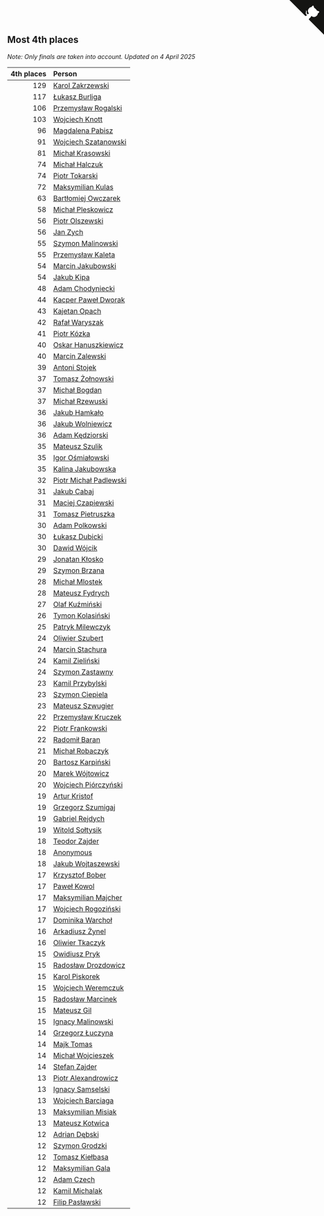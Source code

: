 ## Most 4th places

*Note: Only finals are taken into account.*
*Updated on  4 April 2025*

| 4th places | Person |
| ---: | :--- |
| 129 | [Karol Zakrzewski](https://www.worldcubeassociation.org/persons/2014ZAKR01) |
| 117 | [Łukasz Burliga](https://www.worldcubeassociation.org/persons/2013BURL01) |
| 106 | [Przemysław Rogalski](https://www.worldcubeassociation.org/persons/2013ROGA02) |
| 103 | [Wojciech Knott](https://www.worldcubeassociation.org/persons/2011KNOT01) |
| 96 | [Magdalena Pabisz](https://www.worldcubeassociation.org/persons/2017PABI01) |
| 91 | [Wojciech Szatanowski](https://www.worldcubeassociation.org/persons/2011SZAT01) |
| 81 | [Michał Krasowski](https://www.worldcubeassociation.org/persons/2013KRAS02) |
| 74 | [Michał Halczuk](https://www.worldcubeassociation.org/persons/2006HALC01) |
| 74 | [Piotr Tokarski](https://www.worldcubeassociation.org/persons/2013TOKA01) |
| 72 | [Maksymilian Kulas](https://www.worldcubeassociation.org/persons/2021KULA02) |
| 63 | [Bartłomiej Owczarek](https://www.worldcubeassociation.org/persons/2013OWCZ01) |
| 58 | [Michał Pleskowicz](https://www.worldcubeassociation.org/persons/2009PLES01) |
| 56 | [Piotr Olszewski](https://www.worldcubeassociation.org/persons/2013OLSZ02) |
| 56 | [Jan Zych](https://www.worldcubeassociation.org/persons/2014ZYCH01) |
| 55 | [Szymon Malinowski](https://www.worldcubeassociation.org/persons/2013MALI03) |
| 55 | [Przemysław Kaleta](https://www.worldcubeassociation.org/persons/2012KALE01) |
| 54 | [Marcin Jakubowski](https://www.worldcubeassociation.org/persons/2007JAKU01) |
| 54 | [Jakub Kipa](https://www.worldcubeassociation.org/persons/2010KIPA01) |
| 48 | [Adam Chodyniecki](https://www.worldcubeassociation.org/persons/2017CHOD02) |
| 44 | [Kacper Paweł Dworak](https://www.worldcubeassociation.org/persons/2020DWOR01) |
| 43 | [Kajetan Opach](https://www.worldcubeassociation.org/persons/2018OPAC01) |
| 42 | [Rafał Waryszak](https://www.worldcubeassociation.org/persons/2013WARY01) |
| 41 | [Piotr Kózka](https://www.worldcubeassociation.org/persons/2005KOZK01) |
| 40 | [Oskar Hanuszkiewicz](https://www.worldcubeassociation.org/persons/2018HANU02) |
| 40 | [Marcin Zalewski](https://www.worldcubeassociation.org/persons/2011ZALE02) |
| 39 | [Antoni Stojek](https://www.worldcubeassociation.org/persons/2022STOJ03) |
| 37 | [Tomasz Żołnowski](https://www.worldcubeassociation.org/persons/2005ZOLN01) |
| 37 | [Michał Bogdan](https://www.worldcubeassociation.org/persons/2012BOGD01) |
| 37 | [Michał Rzewuski](https://www.worldcubeassociation.org/persons/2014RZEW01) |
| 36 | [Jakub Hamkało](https://www.worldcubeassociation.org/persons/2018HAMK01) |
| 36 | [Jakub Wolniewicz](https://www.worldcubeassociation.org/persons/2012WOLN01) |
| 36 | [Adam Kędziorski](https://www.worldcubeassociation.org/persons/2019KEDZ01) |
| 35 | [Mateusz Szulik](https://www.worldcubeassociation.org/persons/2017SZUL01) |
| 35 | [Igor Ośmiałowski](https://www.worldcubeassociation.org/persons/2014OMIA01) |
| 35 | [Kalina Jakubowska](https://www.worldcubeassociation.org/persons/2009BRZE01) |
| 32 | [Piotr Michał Padlewski](https://www.worldcubeassociation.org/persons/2008PADL01) |
| 31 | [Jakub Cabaj](https://www.worldcubeassociation.org/persons/2008CABA03) |
| 31 | [Maciej Czapiewski](https://www.worldcubeassociation.org/persons/2014CZAP01) |
| 31 | [Tomasz Pietruszka](https://www.worldcubeassociation.org/persons/2021PIET01) |
| 30 | [Adam Polkowski](https://www.worldcubeassociation.org/persons/2007POLK01) |
| 30 | [Łukasz Dubicki](https://www.worldcubeassociation.org/persons/2018DUBI01) |
| 30 | [Dawid Wójcik](https://www.worldcubeassociation.org/persons/2016WOJC04) |
| 29 | [Jonatan Kłosko](https://www.worldcubeassociation.org/persons/2013KOSK01) |
| 29 | [Szymon Brzana](https://www.worldcubeassociation.org/persons/2017BRZA01) |
| 28 | [Michał Mlostek](https://www.worldcubeassociation.org/persons/2015MLOS01) |
| 28 | [Mateusz Fydrych](https://www.worldcubeassociation.org/persons/2011FYDR01) |
| 27 | [Olaf Kuźmiński](https://www.worldcubeassociation.org/persons/2018KUZM02) |
| 26 | [Tymon Kolasiński](https://www.worldcubeassociation.org/persons/2016KOLA02) |
| 25 | [Patryk Milewczyk](https://www.worldcubeassociation.org/persons/2014MILE01) |
| 24 | [Oliwier Szubert](https://www.worldcubeassociation.org/persons/2022SZUB01) |
| 24 | [Marcin Stachura](https://www.worldcubeassociation.org/persons/2011STAC01) |
| 24 | [Kamil Zieliński](https://www.worldcubeassociation.org/persons/2008ZIEL01) |
| 24 | [Szymon Zastawny](https://www.worldcubeassociation.org/persons/2023ZAST01) |
| 23 | [Kamil Przybylski](https://www.worldcubeassociation.org/persons/2016PRZY01) |
| 23 | [Szymon Ciepiela](https://www.worldcubeassociation.org/persons/2022CIEP01) |
| 23 | [Mateusz Szwugier](https://www.worldcubeassociation.org/persons/2014SZWU01) |
| 22 | [Przemysław Kruczek](https://www.worldcubeassociation.org/persons/2013KRUC01) |
| 22 | [Piotr Frankowski](https://www.worldcubeassociation.org/persons/2006FRAN01) |
| 22 | [Radomił Baran](https://www.worldcubeassociation.org/persons/2020BARA02) |
| 21 | [Michał Robaczyk](https://www.worldcubeassociation.org/persons/2006ROBA01) |
| 20 | [Bartosz Karpiński](https://www.worldcubeassociation.org/persons/2019KARP03) |
| 20 | [Marek Wójtowicz](https://www.worldcubeassociation.org/persons/2008WOJT01) |
| 20 | [Wojciech Piórczyński](https://www.worldcubeassociation.org/persons/2021PIOR01) |
| 19 | [Artur Kristof](https://www.worldcubeassociation.org/persons/2012KRIS12) |
| 19 | [Grzegorz Szumigaj](https://www.worldcubeassociation.org/persons/2013SZUM01) |
| 19 | [Gabriel Rejdych](https://www.worldcubeassociation.org/persons/2020REJD01) |
| 19 | [Witold Sołtysik](https://www.worldcubeassociation.org/persons/2015SOLT03) |
| 18 | [Teodor Zajder](https://www.worldcubeassociation.org/persons/2021ZAJD03) |
| 18 | [Anonymous](https://www.worldcubeassociation.org/persons/2017ANON13) |
| 18 | [Jakub Wojtaszewski](https://www.worldcubeassociation.org/persons/2013WOJT02) |
| 17 | [Krzysztof Bober](https://www.worldcubeassociation.org/persons/2013BOBE01) |
| 17 | [Paweł Kowol](https://www.worldcubeassociation.org/persons/2011KOWO01) |
| 17 | [Maksymilian Majcher](https://www.worldcubeassociation.org/persons/2011MAJC01) |
| 17 | [Wojciech Rogoziński](https://www.worldcubeassociation.org/persons/2019ROGO04) |
| 17 | [Dominika Warchoł](https://www.worldcubeassociation.org/persons/2021WARC01) |
| 16 | [Arkadiusz Żynel](https://www.worldcubeassociation.org/persons/2018ZYNE01) |
| 16 | [Oliwier Tkaczyk](https://www.worldcubeassociation.org/persons/2017TKAC04) |
| 15 | [Owidiusz Pryk](https://www.worldcubeassociation.org/persons/2008PRYK01) |
| 15 | [Radosław Drozdowicz](https://www.worldcubeassociation.org/persons/2012DROZ02) |
| 15 | [Karol Piskorek](https://www.worldcubeassociation.org/persons/2021PISK01) |
| 15 | [Wojciech Weremczuk](https://www.worldcubeassociation.org/persons/2014WERE01) |
| 15 | [Radosław Marcinek](https://www.worldcubeassociation.org/persons/2022MARC05) |
| 15 | [Mateusz Gil](https://www.worldcubeassociation.org/persons/2013GILM01) |
| 15 | [Ignacy Malinowski](https://www.worldcubeassociation.org/persons/2021MALI02) |
| 14 | [Grzegorz Łuczyna](https://www.worldcubeassociation.org/persons/2005LUCZ01) |
| 14 | [Majk Tomas](https://www.worldcubeassociation.org/persons/2022TOMA05) |
| 14 | [Michał Wojcieszek](https://www.worldcubeassociation.org/persons/2015WOJC02) |
| 14 | [Stefan Zajder](https://www.worldcubeassociation.org/persons/2021ZAJD02) |
| 13 | [Piotr Alexandrowicz](https://www.worldcubeassociation.org/persons/2007ALEX01) |
| 13 | [Ignacy Samselski](https://www.worldcubeassociation.org/persons/2022SAMS03) |
| 13 | [Wojciech Barciaga](https://www.worldcubeassociation.org/persons/2013BARC03) |
| 13 | [Maksymilian Misiak](https://www.worldcubeassociation.org/persons/2017MISI01) |
| 13 | [Mateusz Kotwica](https://www.worldcubeassociation.org/persons/2016KOTW01) |
| 12 | [Adrian Dębski](https://www.worldcubeassociation.org/persons/2017DEBS01) |
| 12 | [Szymon Grodzki](https://www.worldcubeassociation.org/persons/2020GROD01) |
| 12 | [Tomasz Kiełbasa](https://www.worldcubeassociation.org/persons/2009KIEL01) |
| 12 | [Maksymilian Gala](https://www.worldcubeassociation.org/persons/2022GALA01) |
| 12 | [Adam Czech](https://www.worldcubeassociation.org/persons/2013CZEC01) |
| 12 | [Kamil Michalak](https://www.worldcubeassociation.org/persons/2016MICH01) |
| 12 | [Filip Pasławski](https://www.worldcubeassociation.org/persons/2013PASA01) |


<a href="https://github.com/maxidragon/wca_statistics_pl" class="github-corner" aria-label="View source on Github"><svg width="80" height="80" viewBox="0 0 250 250" style="fill:#151513; color:#fff; position: absolute; top: 0; border: 0; right: 0;" aria-hidden="true"><path d="M0,0 L115,115 L130,115 L142,142 L250,250 L250,0 Z"></path><path d="M128.3,109.0 C113.8,99.7 119.0,89.6 119.0,89.6 C122.0,82.7 120.5,78.6 120.5,78.6 C119.2,72.0 123.4,76.3 123.4,76.3 C127.3,80.9 125.5,87.3 125.5,87.3 C122.9,97.6 130.6,101.9 134.4,103.2" fill="currentColor" style="transform-origin: 130px 106px;" class="octo-arm"></path><path d="M115.0,115.0 C114.9,115.1 118.7,116.5 119.8,115.4 L133.7,101.6 C136.9,99.2 139.9,98.4 142.2,98.6 C133.8,88.0 127.5,74.4 143.8,58.0 C148.5,53.4 154.0,51.2 159.7,51.0 C160.3,49.4 163.2,43.6 171.4,40.1 C171.4,40.1 176.1,42.5 178.8,56.2 C183.1,58.6 187.2,61.8 190.9,65.4 C194.5,69.0 197.7,73.2 200.1,77.6 C213.8,80.2 216.3,84.9 216.3,84.9 C212.7,93.1 206.9,96.0 205.4,96.6 C205.1,102.4 203.0,107.8 198.3,112.5 C181.9,128.9 168.3,122.5 157.7,114.1 C157.9,116.9 156.7,120.9 152.7,124.9 L141.0,136.5 C139.8,137.7 141.6,141.9 141.8,141.8 Z" fill="currentColor" class="octo-body"></path></svg></a><style>.github-corner:hover .octo-arm{animation:octocat-wave 560ms ease-in-out}@keyframes octocat-wave{0%,100%{transform:rotate(0)}20%,60%{transform:rotate(-25deg)}40%,80%{transform:rotate(10deg)}}@media (max-width:500px){.github-corner:hover .octo-arm{animation:none}.github-corner .octo-arm{animation:octocat-wave 560ms ease-in-out}}</style>
